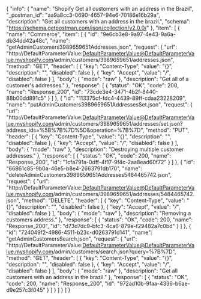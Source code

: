 {
  "info": {
    "name": "Shopify Get all customers with an address in the Brazil",
    "_postman_id": "aa9a8cc3-0690-4657-94e6-70186e16b29a",
    "description": "Get all customers with an address in the brazil.",
    "schema": "https://schema.getpostman.com/json/collection/v2.0.0/"
  },
  "item": [
    {
      "name": "Commerce",
      "item": [
        {
          "id": "9e6cb3e8-9a97-4e43-9a6a-db34dd42a48c",
          "name": "getAdminCustomers3989659651Addresses.json",
          "request": {
            "url": "http://DefaultParameterValue:DefaultParameterValue@DefaultParameterValue.myshopify.com/admin/customers/3989659651/addresses.json",
            "method": "GET",
            "header": [
              {
                "key": "Content-Type",
                "value": "{}",
                "description": "",
                "disabled": false
              },
              {
                "key": "Accept",
                "value": "*/*",
                "disabled": false
              }
            ],
            "body": {
              "mode": "raw"
            },
            "description": "Get all of a customer's addresses."
          },
          "response": [
            {
              "status": "OK",
              "code": 200,
              "name": "Response_200",
              "id": "73cde3e4-3471-4b2f-8440-88b00dd891c5"
            }
          ]
        },
        {
          "id": "113375cf-fdc4-4439-89ff-cdaa23228209",
          "name": "putAdminCustomers3989659651AddressesSet.json",
          "request": {
            "url": "http://DefaultParameterValue:DefaultParameterValue@DefaultParameterValue.myshopify.com/admin/customers/3989659651/addresses/set.json?address_ids=%5B%7B%7D%5D&operation=%7B%7D",
            "method": "PUT",
            "header": [
              {
                "key": "Content-Type",
                "value": "{}",
                "description": "",
                "disabled": false
              },
              {
                "key": "Accept",
                "value": "*/*",
                "disabled": false
              }
            ],
            "body": {
              "mode": "raw"
            },
            "description": "Destroying multiple customer addresses."
          },
          "response": [
            {
              "status": "OK",
              "code": 200,
              "name": "Response_200",
              "id": "1cfa791a-0dff-4f17-9f4c-2aa8ead60f72"
            }
          ]
        },
        {
          "id": "66861c85-9b0a-46e5-b8e4-2663791db170",
          "name": "deleteAdminCustomers3989659651Addresses5484465742.json",
          "request": {
            "url": "http://DefaultParameterValue:DefaultParameterValue@DefaultParameterValue.myshopify.com/admin/customers/3989659651/addresses/5484465742.json",
            "method": "DELETE",
            "header": [
              {
                "key": "Content-Type",
                "value": "{}",
                "description": "",
                "disabled": false
              },
              {
                "key": "Accept",
                "value": "*/*",
                "disabled": false
              }
            ],
            "body": {
              "mode": "raw"
            },
            "description": "Removing a customers address."
          },
          "response": [
            {
              "status": "OK",
              "code": 200,
              "name": "Response_200",
              "id": "d73d7dc9-bfc3-4ca6-879e-f29482a7c0bd"
            }
          ]
        },
        {
          "id": "724049f2-4986-4511-b23c-d0263791d141",
          "name": "getAdminCustomersSearch.json",
          "request": {
            "url": "http://DefaultParameterValue:DefaultParameterValue@DefaultParameterValue.myshopify.com/admin/customers/search.json?query=%7B%7D",
            "method": "GET",
            "header": [
              {
                "key": "Content-Type",
                "value": "{}",
                "description": "",
                "disabled": false
              },
              {
                "key": "Accept",
                "value": "*/*",
                "disabled": false
              }
            ],
            "body": {
              "mode": "raw"
            },
            "description": "Get all customers with an address in the brazil."
          },
          "response": [
            {
              "status": "OK",
              "code": 200,
              "name": "Response_200",
              "id": "972ad10b-9faa-4336-b6ae-d9e257c3f045"
            }
          ]
        }
      ]
    }
  ]
}